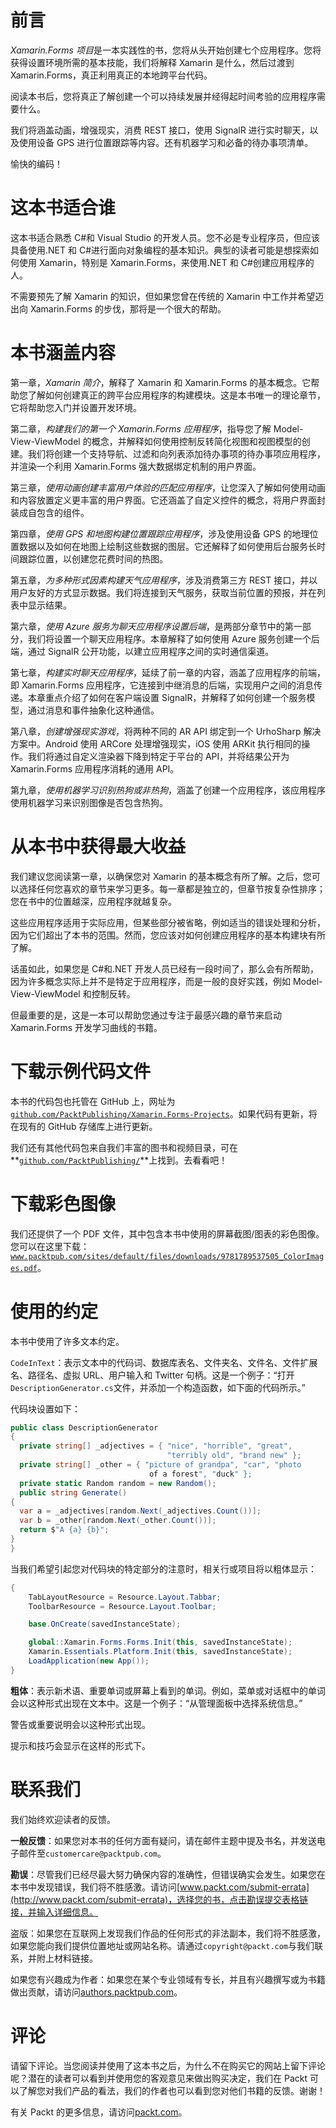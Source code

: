 # 前言

*Xamarin.Forms 项目*是一本实践性的书，您将从头开始创建七个应用程序。您将获得设置环境所需的基本技能，我们将解释 Xamarin 是什么，然后过渡到 Xamarin.Forms，真正利用真正的本地跨平台代码。

阅读本书后，您将真正了解创建一个可以持续发展并经得起时间考验的应用程序需要什么。

我们将涵盖动画，增强现实，消费 REST 接口，使用 SignalR 进行实时聊天，以及使用设备 GPS 进行位置跟踪等内容。还有机器学习和必备的待办事项清单。

愉快的编码！

# 这本书适合谁

这本书适合熟悉 C#和 Visual Studio 的开发人员。您不必是专业程序员，但应该具备使用.NET 和 C#进行面向对象编程的基本知识。典型的读者可能是想探索如何使用 Xamarin，特别是 Xamarin.Forms，来使用.NET 和 C#创建应用程序的人。

不需要预先了解 Xamarin 的知识，但如果您曾在传统的 Xamarin 中工作并希望迈出向 Xamarin.Forms 的步伐，那将是一个很大的帮助。

# 本书涵盖内容

第一章，*Xamarin 简介*，解释了 Xamarin 和 Xamarin.Forms 的基本概念。它帮助您了解如何创建真正的跨平台应用程序的构建模块。这是本书唯一的理论章节，它将帮助您入门并设置开发环境。

第二章，*构建我们的第一个 Xamarin.Forms 应用程序*，指导您了解 Model-View-ViewModel 的概念，并解释如何使用控制反转简化视图和视图模型的创建。我们将创建一个支持导航、过滤和向列表添加待办事项的待办事项应用程序，并渲染一个利用 Xamarin.Forms 强大数据绑定机制的用户界面。

第三章，*使用动画创建丰富用户体验的匹配应用程序*，让您深入了解如何使用动画和内容放置定义更丰富的用户界面。它还涵盖了自定义控件的概念，将用户界面封装成自包含的组件。

第四章，*使用 GPS 和地图构建位置跟踪应用程序*，涉及使用设备 GPS 的地理位置数据以及如何在地图上绘制这些数据的图层。它还解释了如何使用后台服务长时间跟踪位置，以创建您花费时间的热图。

第五章，*为多种形式因素构建天气应用程序*，涉及消费第三方 REST 接口，并以用户友好的方式显示数据。我们将连接到天气服务，获取当前位置的预报，并在列表中显示结果。

第六章，*使用 Azure 服务为聊天应用程序设置后端*，是两部分章节中的第一部分，我们将设置一个聊天应用程序。本章解释了如何使用 Azure 服务创建一个后端，通过 SignalR 公开功能，以建立应用程序之间的实时通信渠道。

第七章，*构建实时聊天应用程序*，延续了前一章的内容，涵盖了应用程序的前端，即 Xamarin.Forms 应用程序，它连接到中继消息的后端，实现用户之间的消息传递。本章重点介绍了如何在客户端设置 SignalR，并解释了如何创建一个服务模型，通过消息和事件抽象化这种通信。

第八章，*创建增强现实游戏*，将两种不同的 AR API 绑定到一个 UrhoSharp 解决方案中。Android 使用 ARCore 处理增强现实，iOS 使用 ARKit 执行相同的操作。我们将通过自定义渲染器下降到特定于平台的 API，并将结果公开为 Xamarin.Forms 应用程序消耗的通用 API。

第九章，*使用机器学习识别热狗或非热狗*，涵盖了创建一个应用程序，该应用程序使用机器学习来识别图像是否包含热狗。

# 从本书中获得最大收益

我们建议您阅读第一章，以确保您对 Xamarin 的基本概念有所了解。之后，您可以选择任何您喜欢的章节来学习更多。每一章都是独立的，但章节按复杂性排序；您在书中的位置越深，应用程序就越复杂。

这些应用程序适用于实际应用，但某些部分被省略，例如适当的错误处理和分析，因为它们超出了本书的范围。然而，您应该对如何创建应用程序的基本构建块有所了解。

话虽如此，如果您是 C#和.NET 开发人员已经有一段时间了，那么会有所帮助，因为许多概念实际上并不是特定于应用程序，而是一般的良好实践，例如 Model-View-ViewModel 和控制反转。

但最重要的是，这是一本可以帮助您通过专注于最感兴趣的章节来启动 Xamarin.Forms 开发学习曲线的书籍。

# 下载示例代码文件

本书的代码包也托管在 GitHub 上，网址为[`github.com/PacktPublishing/Xamarin.Forms-Projects`](https://github.com/PacktPublishing/Xamarin.Forms-Projects)。如果代码有更新，将在现有的 GitHub 存储库上进行更新。

我们还有其他代码包来自我们丰富的图书和视频目录，可在**[`github.com/PacktPublishing/`](https://github.com/PacktPublishing/)**上找到。去看看吧！

# 下载彩色图像

我们还提供了一个 PDF 文件，其中包含本书中使用的屏幕截图/图表的彩色图像。您可以在这里下载：[`www.packtpub.com/sites/default/files/downloads/9781789537505_ColorImages.pdf`](https://www.packtpub.com/sites/default/files/downloads/9781789537505_ColorImages.pdf)。

# 使用的约定

本书中使用了许多文本约定。

`CodeInText`：表示文本中的代码词、数据库表名、文件夹名、文件名、文件扩展名、路径名、虚拟 URL、用户输入和 Twitter 句柄。这是一个例子：“打开`DescriptionGenerator.cs`文件，并添加一个构造函数，如下面的代码所示。”

代码块设置如下：

```cs
public class DescriptionGenerator
{
  private string[] _adjectives = { "nice", "horrible", "great",
                                   "terribly old", "brand new" };
  private string[] _other = { "picture of grandpa", "car", "photo
                               of a forest", "duck" };
  private static Random random = new Random();
  public string Generate()
{
  var a = _adjectives[random.Next(_adjectives.Count())];
  var b = _other[random.Next(_other.Count())];
  return $"A {a} {b}";
}
}
```

当我们希望引起您对代码块的特定部分的注意时，相关行或项目将以粗体显示：

```cs
{
    TabLayoutResource = Resource.Layout.Tabbar;
    ToolbarResource = Resource.Layout.Toolbar;

    base.OnCreate(savedInstanceState);

    global::Xamarin.Forms.Forms.Init(this, savedInstanceState);
    Xamarin.Essentials.Platform.Init(this, savedInstanceState);
    LoadApplication(new App());
}
```

**粗体**：表示新术语、重要单词或屏幕上看到的单词。例如，菜单或对话框中的单词会以这种形式出现在文本中。这是一个例子：“从管理面板中选择系统信息。”

警告或重要说明会以这种形式出现。

提示和技巧会显示在这样的形式下。

# 联系我们

我们始终欢迎读者的反馈。

**一般反馈**：如果您对本书的任何方面有疑问，请在邮件主题中提及书名，并发送电子邮件至`customercare@packtpub.com`。

**勘误**：尽管我们已经尽最大努力确保内容的准确性，但错误确实会发生。如果您在本书中发现错误，我们将不胜感激。请访问[www.packt.com/submit-errata](http://www.packt.com/submit-errata)，选择您的书，点击勘误提交表格链接，并输入详细信息。

盗版：如果您在互联网上发现我们作品的任何形式的非法副本，我们将不胜感激，如果您能向我们提供位置地址或网站名称。请通过`copyright@packt.com`与我们联系，并附上材料链接。

如果您有兴趣成为作者：如果您在某个专业领域有专长，并且有兴趣撰写或为书籍做出贡献，请访问[authors.packtpub.com](http://authors.packtpub.com/)。

# 评论

请留下评论。当您阅读并使用了这本书之后，为什么不在购买它的网站上留下评论呢？潜在的读者可以看到并使用您的客观意见来做出购买决定，我们在 Packt 可以了解您对我们产品的看法，我们的作者也可以看到您对他们书籍的反馈。谢谢！

有关 Packt 的更多信息，请访问[packt.com](http://www.packt.com/)。
